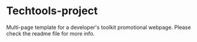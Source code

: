 # Techtools-project
Multi-page template for a developer's toolkit promotional webpage. Please check the readme file for more info.
